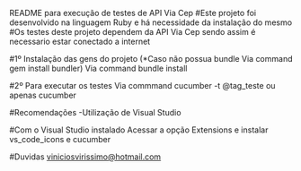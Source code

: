 README para execução de testes de API Via Cep
#Este projeto foi desenvolvido na linguagem Ruby e há necessidade da instalação do mesmo
#Os testes deste projeto dependem da API Via Cep sendo assim é necessario estar conectado a internet

#1º Instalação das gens do projeto (*Caso não possua bundle Via command gem install bundler)
Via command bundle install

#2º Para executar os testes
Via commmand cucumber -t @tag_teste ou apenas cucumber

#Recomendações
-Utilização de Visual Studio

#Com o Visual Studio instalado
Acessar a opção Extensions e instalar vs_code_icons e cucumber






#Duvidas
viniciosvirissimo@hotmail.com

